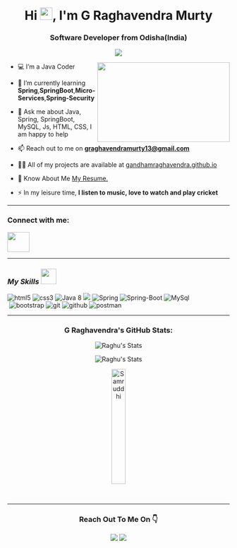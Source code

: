 <h1 align="center">Hi <img src="https://media.giphy.com/media/hvRJCLFzcasrR4ia7z/giphy.gif" width="28">, I'm G Raghavendra Murty</h1>
<h3 align="center">Software Developer from Odisha(India)</h3>

<p align="center">
<img src="https://readme-typing-svg.herokuapp.com?size=28&color=white&width=650&height=80&lines=Java+Backend+Developer+;Passionate+To+Develop+Scalable+Products+;Always+Learning+New+Things+;Quick+Learner;&center=true&width=640&height=45&vCenter=true&size=25" />
</p>

<img align='right' src="https://i.pinimg.com/originals/50/83/e0/5083e0a2a7dcaae07c142e8b87036a27.gif" width="300" height='180'>


- 💻 I’m a Java Coder</hr>

- 🌱 I’m currently learning **Spring**,**SpringBoot**,**Micro-Services**,**Spring-Security**

- 💬 Ask me about Java, Spring, SpringBoot, MySQL, Js, HTML, CSS, I am happy to help

- 📫 Reach out to me on **graghavendramurty13@gmail.com**

- 👨‍💻 All of my projects are available at [gandhamraghavendra.github.io](https://gandhamraghavendra.github.io)

- 📄 Know About Me <a href="https://drive.google.com/file/d/1vMYw6vsST_S1pNEbceREOjyA4SG8RSpg/view" target="_blank">My Resume.</a>

- ⚡ In my leisure time, **I listen to music, love to watch and play cricket**

<hr />

<h3 align="left">Connect with me:</h3>
<p align="left">
<a href="https://www.linkedin.com/in/raghavendra-gandham-80a82a203" target="blank"><img align="center" src="https://raw.githubusercontent.com/rahuldkjain/github-profile-readme-generator/master/src/images/icons/Social/linked-in-alt.svg" alt="" height="45" width="50" /></a>
<!--   <a href="https://twitter.com/CPattanayak93" target="blank"><img align="center" src="https://raw.githubusercontent.com/rahuldkjain/github-profile-readme-generator/master/src/images/icons/Social/twitter.svg" alt="GandhamRaghavendra" height="50" width="70" /></a> -->
</p>

<hr />

<h3><i>My Skills <img src="https://camo.githubusercontent.com/beb64ff21c883e318e4f5db5231c2ba4175705bea1c9249e82a41ab375db4f75/68747470733a2f2f6d65646961322e67697068792e636f6d2f6d656469612f51737347456d706b79454f684243623765312f67697068792e6769663f6369643d656366303565343761306e336769316266716e74716d6f62386739616964316f796a327772336473336d67373030626c267269643d67697068792e676966" width="35"/></i></h3>
 <p>
<img src="https://img.shields.io/badge/HTML5-E34F26?style=for-the-badge&logo=html5&logoColor=white" alt="html5"/>
<img src="https://img.shields.io/badge/CSS3-1572B6?style=for-the-badge&logo=css3&logoColor=white" alt="css3"/>
<img src="https://img.shields.io/badge/java-%23ED8B00.svg?style=for-the-badge&logo=java&logoColor=white" alt="Java 8" />
<img src="https://img.shields.io/badge/JavaScript-F7DF1E?style=for-the-badge&logo=javascript&logoColor=black" />

<img src="https://img.shields.io/badge/Spring-6DB33F?style=for-the-badge&logo=spring&logoColor=white" alt="Spring" />
<img src="https://img.shields.io/badge/Spring_Boot-00d09c?style=for-the-badge&logo=spring-boot&logoColor=white"" alt="Spring-Boot" />
<img src="https://img.shields.io/badge/MySQL-005C84?style=for-the-badge&logo=mysql&logoColor=white" alt="MySql" />
<a href="" target="blank"><img src="https://img.shields.io/static/v1?style=for-the-badge&message=JDBC&color=400030&label=" alt=""/></a>
 <br>
<a href="" target="blank"><img src="https://img.shields.io/static/v1?style=for-the-badge&message=Hibernate&color=000030&label=" alt=""/></a>
<img src="https://img.shields.io/badge/Bootstrap-563D7C?style=for-the-badge&logo=bootstrap&logoColor=white" alt="bootstrap"/>
<img src="https://img.shields.io/badge/Git-f44d27?style=for-the-badge&logo=git&logoColor=white" alt="git" />
<img src="https://img.shields.io/badge/GitHub-100000?style=for-the-badge&logo=github&logoColor=white" alt="github" />
<img src="https://img.shields.io/badge/Postman-FF6C37?style=for-the-badge&logo=Postman&logoColor=white" alt="postman" />
 <br>
</p>
                                                                                                                     
<hr />
<h3 align="center">G Raghavendra's GitHub Stats:</h3>

<p align="center"><img src="https://github-readme-streak-stats.herokuapp.com/?user=GandhamRaghavendra&theme=black-ice&hide_border=true&stroke=0000&background=181818" alt="Raghu's Stats"/></p>

<p align="center"><img src="https://github-readme-stats.vercel.app/api?username=GandhamRaghavendra&show_icons=true&count_private=true&theme=react&hide_border=true&bg_color=181818" alt="Raghu's Stats"/></p>

<p align="center"><img src="https://github-readme-stats.vercel.app/api/top-langs/?username=GandhamRaghavendra&theme=radical&langs_count=8" alt="Samruddhi" height="260px" width="25%" /></p>
<br/>
<hr />

<h3 align="center">Reach Out To Me On 👇</h3>
  
  <p align="center">
    <a href="mailto:graghavendramurty13@gmail.com"><img src="https://img.shields.io/badge/-GMAIL-D14836?style=for-the-badge&logo=gmail&logoColor=white"></a> 
    <a href="https://www.linkedin.com/in/raghavendra-gandham-80a82a203"><img src="https://img.shields.io/badge/-LINKEDIN-0077B5?style=for-the-badge&logo=linkedin&logoColor=white"></a>  
</p>


